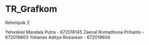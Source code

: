 # TR_Grafkom

Kelompok 2

Yeheskiel Mandala Putra - 672016145
Zaenal Romadhona Prihanto - 672019603
Yohanes Aditya Rosiawan - 672019604
